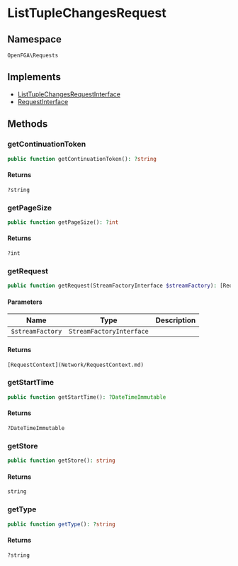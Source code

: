 # ListTupleChangesRequest


## Namespace
`OpenFGA\Requests`

## Implements
* [ListTupleChangesRequestInterface](Requests/ListTupleChangesRequestInterface.md)
* [RequestInterface](Requests/RequestInterface.md)



## Methods
### getContinuationToken


```php
public function getContinuationToken(): ?string
```



#### Returns
`?string`

### getPageSize


```php
public function getPageSize(): ?int
```



#### Returns
`?int`

### getRequest


```php
public function getRequest(StreamFactoryInterface $streamFactory): [RequestContext](Network/RequestContext.md)
```


#### Parameters
| Name | Type | Description |
|------|------|-------------|
| `$streamFactory` | `StreamFactoryInterface` |  |

#### Returns
`[RequestContext](Network/RequestContext.md)`

### getStartTime


```php
public function getStartTime(): ?DateTimeImmutable
```



#### Returns
`?DateTimeImmutable`

### getStore


```php
public function getStore(): string
```



#### Returns
`string`

### getType


```php
public function getType(): ?string
```



#### Returns
`?string`

